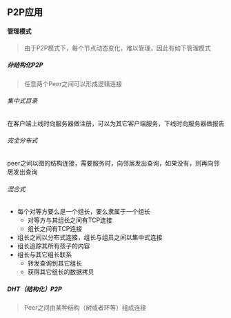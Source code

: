 ## P2P应用

#### 管理模式

> 由于P2P模式下，每个节点动态变化，难以管理，因此有如下管理模式

##### 非结构化P2P

> 任意两个Peer之间可以形成逻辑连接

###### 集中式目录

在客户端上线时向服务器做注册，可以为其它客户端服务，下线时向服务器做报告

###### 完全分布式

peer之间以图的结构连接，需要服务时，向邻居发出查询，如果没有，则再向邻居发出查询

###### 混合式

* 每个对等方要么是一个组长，要么隶属于一个组长
	* 对等方与其组长之间有TCP连接
	* 组长之间有TCP连接
* 组长之间以分布式连接，组长与组员之间以集中式连接
* 组长追踪其所有孩子的内容
* 组长与其它组长联系
	* 转发查询到其它组长
	* 获得其它组长的数据拷贝

##### DHT（结构化）P2P

> Peer之间由某种结构（树或者环等）组成连接